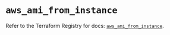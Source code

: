 # `aws_ami_from_instance`

Refer to the Terraform Registry for docs: [`aws_ami_from_instance`](https://registry.terraform.io/providers/hashicorp/aws/5.60.0/docs/resources/ami_from_instance).
